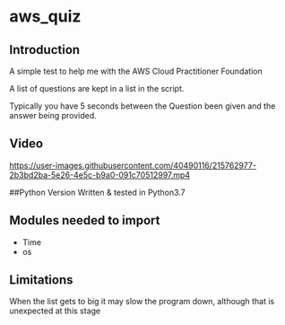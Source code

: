 # aws_quiz

## Introduction

A simple test to help me with the AWS Cloud Practitioner Foundation

A list of questions are kept in a list in the script. 

Typically you have 5 seconds between the Question been given and the answer being provided.


## Video

https://user-images.githubusercontent.com/40490116/215762977-2b3bd2ba-5e26-4e5c-b9a0-091c70512997.mp4

##Python Version
Written & tested in Python3.7

## Modules needed to import
- Time
- os

## Limitations
When the list gets to big it may slow the program down, although that is unexpected at this stage


